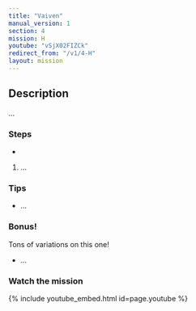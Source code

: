 ```yaml
---
title: "Vaiven"
manual_version: 1
section: 4
mission: H
youtube: "vSjX02FIZCk"
redirect_from: "/v1/4-H"
layout: mission
---
```




## Description

...

### Steps
-
1. ...

### Tips

* ...
### Bonus!

Tons of variations on this one!

* ...
### Watch the mission

{% include youtube_embed.html id=page.youtube %}


